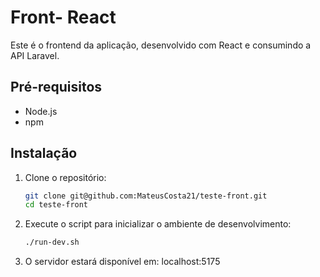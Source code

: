 # Front- React

Este é o frontend da aplicação, desenvolvido com React e consumindo a API Laravel.

## Pré-requisitos

- Node.js
- npm 

## Instalação

1. Clone o repositório:

   ```bash
   git clone git@github.com:MateusCosta21/teste-front.git
   cd teste-front

2. Execute o script para inicializar o ambiente de desenvolvimento:
      ```bash
      ./run-dev.sh

3. O servidor estará disponível em: localhost:5175



